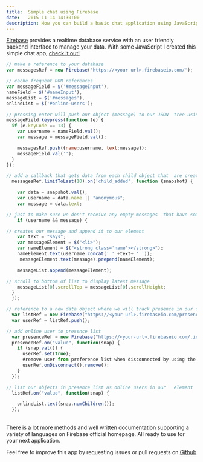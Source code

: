 ```yaml
---
title:  Simple chat using Firebase
date:   2015-11-14 14:30:00
description: How you can build a basic chat application using JavaScript and Firebase API
---
```

<a href="http://www.firebase.com/" target="_new">Firebase</a> provides a realtime database service with an user friendly backend interface to manage your data. With some JavaScript I created this simple chat app, <a href="http://osterbergmarcus.github.io/chat/" target="_new">check it out!</a>
<br/>
```javascript
// make a reference to your database
var messagesRef = new Firebase('https://<your url>.firebaseio.com/');

// cache frequent DOM references
var messageField = $('#messageInput'),
nameField = $('#nameInput'),
messageList = $('#messages'),
onlineList = $('#online-users');

// pressing enter will push our object (message) to our JSON  tree using the method push() and clear out input field
messageField.keypress(function (e) {
  if (e.keyCode == 13) {
    var username = nameField.val();
    var message = messageField.val();

    messagesRef.push({name:username, text:message});
    messageField.val('');
  }
});

// add a callback that gets data from each child object that  are created under its parent
  messagesRef.limitToLast(10).on('child_added', function (snapshot) {

    var data = snapshot.val();
    var username = data.name || "anonymous";
    var message = data.text;

// just to make sure we don't receive any empty messages  that have some how been triggered
    if (username && message) {

// creates our message and append it to our element
    var text = "says";
    var messageElement = $("<li>");
    var nameElement = $("<strong class='name'></strong>");
    nameElement.text(username.concat(' ' +text+ ' '));
     messageElement.text(message).prepend(nameElement);

    messageList.append(messageElement);

// scroll to bottom of list to display latest message
    messageList[0].scrollTop = messageList[0].scrollHeight;
  }
  });

// reference to a new data object where we will track presence in our channel
  var listRef = new Firebase("https://<your-url>.firebaseio.com/presence/");
  var userRef = listRef.push();

// add online user to presence list
  var presenceRef = new Firebase("https://<your-url>.firebaseio.com/.info/connected");
  presenceRef.on("value", function(snap) {
    if (snap.val()) {
      userRef.set(true);
      #remove user from preference list when disconnected by using the remove() method
      userRef.onDisconnect().remove();
    }
  });

// list our objects in presence list as online users in our   element
  listRef.on("value", function(snap) {

    onlineList.text(snap.numChildren());
  });
```
<br/>
There is a lot more methods and well written documentation supporting a variety of languages on Firebase official homepage. All ready to use for your next application.

Feel free to improve this app by requesting issues or pull requests on <a href="https://github.com/osterbergmarcus/Firebase-chat-app" target="_new">Github</a>
